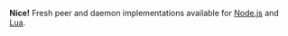 ---
---
__Nice!__ Fresh peer and daemon implementations available for [Node.js](http://github.com/lipp/node-jet) and [Lua](http://github.com/lipp/lua-jet).
